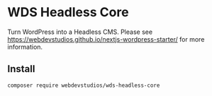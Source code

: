 # WDS Headless Core

Turn WordPress into a Headless CMS. Please see <https://webdevstudios.github.io/nextjs-wordpress-starter/> for more information.

## Install

```bash
composer require webdevstudios/wds-headless-core
```
